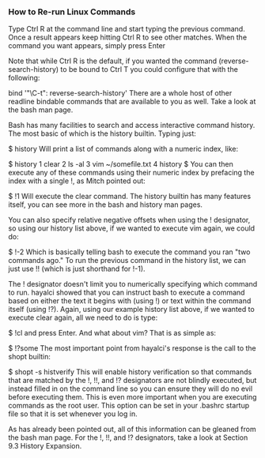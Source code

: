 ### How to Re-run Linux Commands

Type Ctrl R at the command line and start typing the previous command. Once a result appears keep hitting Ctrl R to see other matches. When the command you want appears, simply press Enter

Note that while Ctrl R is the default, if you wanted the command (reverse-search-history) to be bound to Ctrl T you could configure that with the following:

bind '"\C-t": reverse-search-history'
There are a whole host of other readline bindable commands that are available to you as well. Take a look at the bash man page.

Bash has many facilities to search and access interactive command history. The most basic of which is the history builtin. Typing just:

$ history
Will print a list of commands along with a numeric index, like:

$ history
1 clear
2 ls -al
3 vim ~/somefile.txt
4 history
$
You can then execute any of these commands using their numeric index by prefacing the index with a single !, as Mitch pointed out:

$ !1
Will execute the clear command. The history builtin has many features itself, you can see more in the bash and history man pages.

You can also specify relative negative offsets when using the ! designator, so using our history list above, if we wanted to execute vim again, we could do:

$ !-2
Which is basically telling bash to execute the command you ran "two commands ago." To run the previous command in the history list, we can just use !! (which is just shorthand for !-1).

The ! designator doesn't limit you to numerically specifying which command to run. hayalci showed that you can instruct bash to execute a command based on either the text it begins with (using !) or text within the command itself (using !?). Again, using our example history list above, if we wanted to execute clear again, all we need to do is type:

$ !cl
and press Enter. And what about vim? That is as simple as:

$ !?some
The most important point from hayalci's response is the call to the shopt builtin:

$ shopt -s histverify
This will enable history verification so that commands that are matched by the !, !!, and !? designators are not blindly executed, but instead filled in on the command line so you can ensure they will do no evil before executing them. This is even more important when you are executing commands as the root user. This option can be set in your .bashrc startup file so that it is set whenever you log in.

As has already been pointed out, all of this information can be gleaned from the bash man page. For the !, !!, and !? designators, take a look at Section 9.3 History Expansion.
